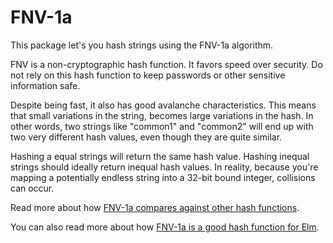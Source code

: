 # FNV-1a

This package let's you hash strings using the FNV-1a algorithm.

FNV is a non-cryptographic hash function. It favors speed over security. Do not rely on this hash function to keep passwords or other sensitive information safe.

Despite being fast, it also has good avalanche characteristics. This means that small variations in the string, becomes large variations in the hash. In other words, two strings like "common1" and "common2" will end up with two very different hash values, even though they are quite similar.

Hashing a equal strings will return the same hash value. Hashing inequal strings should ideally return inequal hash values. In reality, because you're mapping a potentially endless string into a 32-bit bound integer, collisions can occur.

Read more about how [FNV-1a compares against other hash functions](https://softwareengineering.stackexchange.com/questions/49550/which-hashing-algorithm-is-best-for-uniqueness-and-speed/145633#145633).

You can also read more about how [FNV-1a is a good hash function for Elm]().
